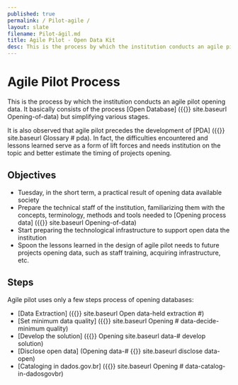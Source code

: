 ```yaml
---
published: true
permalink: / Pilot-agile /
layout: slate
filename: Pilot-ágil.md
title: Agile Pilot - Open Data Kit
desc: This is the process by which the institution conducts an agile pilot opening data.
---
```


Agile Pilot Process
====

This is the process by which the institution conducts an agile pilot opening
data. It basically consists of the process
[Open Database] ({{}} site.baseurl Opening-of-data)
but simplifying various stages.

It is also observed that agile pilot precedes the development of
[PDA] ({{}} site.baseurl Glossary # pda). In fact, the difficulties encountered and lessons
learned serve as a form of lift forces and needs
institution on the topic and better estimate the timing of projects
opening.

## Objectives

* Tuesday, in the short term, a practical result of opening data available
  society
* Prepare the technical staff of the institution, familiarizing them with the
  concepts, terminology, methods and tools needed to
  [Opening process data] ({{}} site.baseurl Opening-of-data)
* Start preparing the technological infrastructure to support open data
  the institution
* Spoon the lessons learned in the design of agile pilot needs to
  future projects opening data, such as staff training,
  acquiring infrastructure, etc.

## Steps

Agile pilot uses only a few steps process of opening databases:

* [Data Extraction] ({{}} site.baseurl Open data-held extraction #)
* [Set minimum data quality] ({{}} site.baseurl Opening # data-decide-minimum quality)
* [Develop the solution] ({{}} Opening site.baseurl data-# develop solution)
* [Disclose open data] (Opening data-# {{}} site.baseurl disclose data-open)
* [Cataloging in dados.gov.br] ({{}} site.baseurl Opening # data-catalog-in-dadosgovbr)

